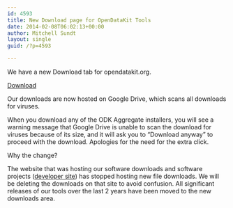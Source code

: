 ```yaml
---
id: 4593
title: New Download page for OpenDataKit Tools
date: 2014-02-08T06:02:13+00:00
author: Mitchell Sundt
layout: single
guid: /?p=4593

---
```

We have a new Download tab for opendatakit.org.

<a href="/downloads/" title="/downloads/" target="_blank">Download</a>

Our downloads are now hosted on Google Drive, which scans all downloads for viruses. 

When you download any of the ODK Aggregate installers, you will see a warning message that Google Drive is unable to scan the download for viruses because of its size, and it will ask you to “Download anyway” to proceed with the download. Apologies for the need for the extra click.

Why the change?

The website that was hosting our software downloads and software projects (<a href="https://code.google.com/p/opendatakit/" title="developer site" target="_blank">developer site</a>) has stopped hosting new file downloads. We will be deleting the downloads on that site to avoid confusion. All significant releases of our tools over the last 2 years have been moved to the new downloads area.
